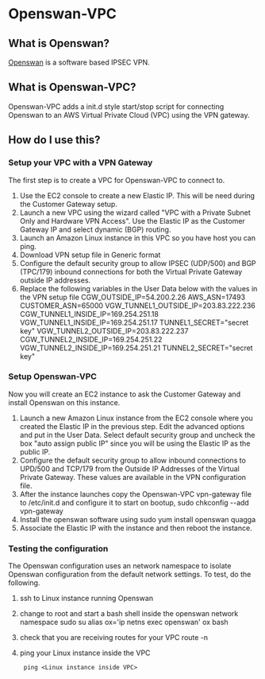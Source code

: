 # Openswan-VPC
## What is Openswan?
<a href="https://www.openswan.org/projects/openswan">Openswan</a> is a software based IPSEC VPN. 
## What is Openswan-VPC?
Openswan-VPC adds a init.d style start/stop script for connecting Openswan to an AWS Virtual Private Cloud (VPC) using the VPN gateway.

## How do I use this?
### Setup your VPC with a VPN Gateway
The first step is to create a VPC for Openswan-VPC to connect to.

1. Use the EC2 console to create a new Elastic IP. This will be need during the Customer Gateway setup.
2. Launch a new VPC using the wizard called "VPC with a Private Subnet Only and Hardware VPN Access". Use the Elastic IP as the Customer Gateway IP and select dynamic (BGP) routing.
3. Launch an Amazon Linux instance in this VPC so you have host you can ping.
4. Download VPN setup file in Generic format
5. Configure the default security group to allow IPSEC (UDP/500) and BGP (TPC/179) inbound connections for both the Virtual Private Gateway outside IP addresses.
6. Replace the following variables in the User Data below with the values in the VPN setup file
    CGW_OUTSIDE_IP=54.200.2.26
    AWS_ASN=17493
    CUSTOMER_ASN=65000
    VGW_TUNNEL1_OUTSIDE_IP=203.83.222.236
    CGW_TUNNEL1_INSIDE_IP=169.254.251.18
    VGW_TUNNEL1_INSIDE_IP=169.254.251.17
    TUNNEL1_SECRET="secret key"
    VGW_TUNNEL2_OUTSIDE_IP=203.83.222.237
    CGW_TUNNEL2_INSIDE_IP=169.254.251.22
    VGW_TUNNEL2_INSIDE_IP=169.254.251.21
    TUNNEL2_SECRET="secret key"

### Setup Openswan-VPC
Now you will create an EC2 instance to ask the Customer Gateway and install Openswan on this instance.

1. Launch a new Amazon Linux instance from the EC2 console where you created the Elastic IP in the previous step. Edit the advanced options and put in the User Data. Select default security group and uncheck the box "auto assign public IP" since you will be using the Elastic IP as the public IP.
2. Configure the default security group to allow inbound connections to UPD/500 and TCP/179 from the Outside IP Addresses of the Virtual Private Gateway. These values are available in the VPN configuration file.
3. After the instance launches copy the Openswan-VPC vpn-gateway file to /etc/init.d and configure it to start on bootup, sudo chkconfig --add vpn-gateway
4. Install the openswan software using sudo yum install openswan quagga
5. Associate the Elastic IP with the instance and then reboot the instance.

### Testing the configuration
The Openswan configuration uses an network namespace to isolate Openswan configuration from the default network settings. 
To test, do the following.

1. ssh to Linux instance running Openswan
2. change to root and start a bash shell inside the openswan network namespace
    sudo su
    alias ox='ip netns exec openswan'
    ox bash
3. check that you are receiving routes for your VPC
    route -n 
4. ping your Linux instance inside the VPC

        ping <Linux instance inside VPC>
